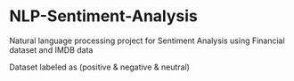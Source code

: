 # NLP-Sentiment-Analysis
Natural language processing project for Sentiment Analysis
using Financial dataset and IMDB data

Dataset labeled as (positive & negative & neutral)
